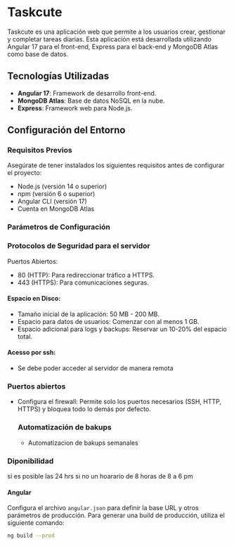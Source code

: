 # Taskcute

Taskcute es una aplicación web que permite a los usuarios crear, gestionar y completar tareas diarias. Esta aplicación está desarrollada utilizando Angular 17 para el front-end, Express para el back-end y MongoDB Atlas como base de datos.

## Tecnologías Utilizadas

- **Angular 17**: Framework de desarrollo front-end.
- **MongoDB Atlas**: Base de datos NoSQL en la nube.
- **Express**: Framework web para Node.js.

## Configuración del Entorno

### Requisitos Previos

Asegúrate de tener instalados los siguientes requisitos antes de configurar el proyecto:

- Node.js (versión 14 o superior)
- npm (versión 6 o superior)
- Angular CLI (versión 17)
- Cuenta en MongoDB Atlas


  

### Parámetros de Configuración

### Protocolos de Seguridad para el servidor
Puertos Abiertos:

- 80 (HTTP): Para redireccionar tráfico a HTTPS.
- 443 (HTTPS): Para comunicaciones seguras.
  
#### Espacio en Disco:

- Tamaño inicial de la aplicación: 50 MB - 200 MB.
- Espacio para datos de usuarios: Comenzar con al menos 1 GB.
- Espacio adicional para logs y backups: Reservar un 10-20% del espacio total.

#### Acesso por ssh:
- Se debe poder acceder al servidor de manera remota
### Puertos abiertos 
- Configura el firewall: Permite solo los puertos necesarios (SSH, HTTP, HTTPS) y bloquea todo lo demás por defecto.

  ### Automatización de bakups
  - Automatizacion de bakups semanales 


### Diponibilidad 
si es posible las 24 hrs si no un hoarario de 8 horas de 8 a 6 pm 
#### Angular

Configura el archivo `angular.json` para definir la base URL y otros parámetros de producción. Para generar una build de producción, utiliza el siguiente comando:

```sh
ng build --prod
